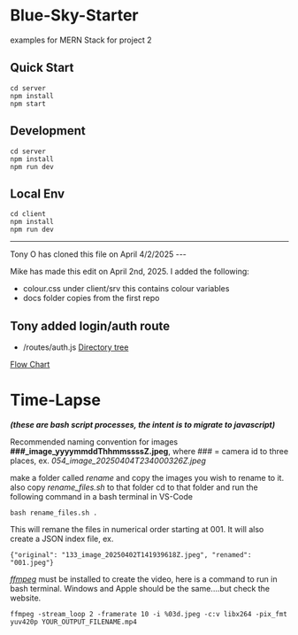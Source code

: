 # Blue-Sky-Starter

examples for MERN Stack for project 2

## Quick Start

```
cd server
npm install
npm start
```

## Development

```
cd server
npm install
npm run dev
```

## Local Env

```
cd client
npm install
npm run dev
```

---

Tony O has cloned this file on April 4/2/2025 ---

Mike has made this edit on April 2nd, 2025. I added the following:

- colour.css under client/srv this contains colour variables
- docs folder copies from the first repo

## Tony added login/auth route

- /routes/auth.js
  [Directory tree](./tree.txt)

[Flow Chart](flowChart.md)

# Time-Lapse

<i><b>(these are bash script processes, the intent is to migrate to javascript)</b></i>

Recommended naming convention for images <b>###\_image_yyyymmddThhmmssssZ.jpeg</b>, where ### = camera id to three places, ex. <i>054_image_20250404T234000326Z.jpeg</i>

make a folder called <i>rename</i> and copy the images you wish to rename to it.
also copy <i>rename_files.sh</i> to that folder
cd to that folder and
run the following command in a bash terminal in VS-Code

```
bash rename_files.sh .
```

This will remane the files in numerical order starting at 001. It will also create a JSON index file, ex.

```
{"original": "133_image_20250402T141939618Z.jpeg", "renamed": "001.jpeg"}
```

[<i>ffmpeg</i>](https://ffmpeg.org/) must be installed to create the video, here is a command to run in bash terminal. Windows and Apple should be the same....but check the website.

```
ffmpeg -stream_loop 2 -framerate 10 -i %03d.jpeg -c:v libx264 -pix_fmt yuv420p YOUR_OUTPUT_FILENAME.mp4
```
